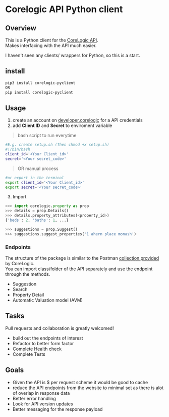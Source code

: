 # Corelogic API Python client

## Overview

This is a Python client for the [CoreLogic API](https://developer.corelogic.asia/apis/docs/overview-au).  
Makes interfacing with the API much easier.

I haven't seen any clients/ wrappers for Python, so this is a start. 

## install
```bash
pip3 install corelogic-pyclient
OR
pip install corelogic-pyclient
```

## Usage 
1. create an account on [developer.corelogic](https://developer.corelogic.asia/user) for a API credentials
2. add **Client ID** and **Secret** to enviroment variable  
> bash script to run everytime
```bash
#E.g. create setup.sh (Then chmod +x setup.sh)
#!/bin/bash
client_id='<Your Client_id>'
secret='<Your secret_code>'
```
> OR manual process
```bash
#or export in the terminal
export client_id='<Your Client_id>'
export secret='<Your secret_code>'
```
3. Import
```python
>>> import corelogic.property as prop
>>> details = prop.Details()
>>> details.property_attributes(<property_id>)
{'beds': 2, 'baths': 1, ...}

>>> suggestions = prop.Suggest()
>>> suggestions.suggest_properties('1 ahern place monash')
```



### Endpoints

The structure of the package is similar to the Postman [collection provided](https://documenter.getpostman.com/view/7051651/S1EJWfxt) by CoreLogic.  
You can import class/folder of the API separately and use the endpoint through the methods.

* Suggestion
* Search
* Property Detail
* Automatic Valuation model (AVM)



## Tasks
Pull requests and collaboration is greatly welcomed!

- build out the endpoints of interest
- Refactor to better form factor
- Complete Health check
- Complete Tests

## Goals
- Given the API is $ per request scheme it would be good to cache
- reduce the API endpoints from the website to minimal set as there is alot of overlap in response data
- Better error handling
- Look for API version updates
- Better messaging for the response payload
